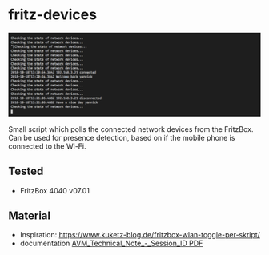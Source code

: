 # fritz-devices

![screenshot](material/screenshot.png)

Small script which polls the connected network devices from the FritzBox.
Can be used for presence detection, based on if the mobile phone is connected to the Wi-Fi.

## Tested
* FritzBox 4040 v07.01

## Material
* Inspiration: https://www.kuketz-blog.de/fritzbox-wlan-toggle-per-skript/
* documentation [AVM_Technical_Note_-_Session_ID PDF](https://avm.de/fileadmin/user_upload/Global/Service/Schnittstellen/AVM_Technical_Note_-_Session_ID.pdf)
